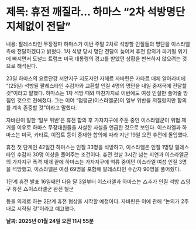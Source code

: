 # **제목: 휴전 깨질라… 하마스 “2차 석방명단 지체없이 전달”**

  내용: 팔레스타인 무장정파 하마스가 이번 주말 2차로 석방할 인질들의 명단을 이스라엘 측에 전달하겠다고 밝혔다. 1차 석방 당시 명단 전달이 늦어져 휴전 합의가 파기될 위기에 빠지면서 도널드 트럼프 미국 대통령의 경고를 받았던 상황을 반복하지 않으려는 것으로 해석된다. 

23일 하마스의 요르단강 서안지구 지도자인 자헤르 자바린은 카타르 매체 알아라비에 “(25일) 석방될 팔레스타인 수감자와 교환할 인질 4명의 명단을 내일 중재국에 전달할 것”이라고 말했다. 하마스는 1차 석방 때와 마찬가지로 이번에도 여성 인질만 풀어줄 방침인 것으로 전해졌다. 그는 이어 “점령군(이스라엘군)이 일부 위반을 저질렀지만 합의를 계속 존중할 것”이라고 말했다.

자바린이 말한 ‘일부 위반’은 휴전 합의 후 가자지구에 주둔 중인 이스라엘군이 위협 제거를 이유로 하마스 무장대원들을 사살한 사실을 언급한 것으로 보인다. 이스라엘과 하마스는 미국, 카타르, 이집트 등이 중재한 합의에 따라 지난 19일 오전 휴전에 돌입했다. 

휴전 첫 단계인 42일간 하마스는 인질 33명을 석방하고, 이스라엘은 인질 1명당 팔레스타인 수감자 30명 이상을 풀어주는 조건이다. 휴전 첫날 3시간 넘는 지연과 이스라엘군의 가자지구 폭격 재개 끝에 하마스는 가자지구에 억류 중이던 이스라엘 여성 인질 3명을 석방했고, 이스라엘은 여성 69명을 포함해 팔레스타인 수감자 90명을 풀어줬다.

1단계 휴전 발표 16일째인 다음 달 3일부터 이스라엘과 하마스는 
△추가 인질 석방 
△영구 휴전 
△이스라엘군 완전 철군 

등을 의제로 하는 2단계 휴전 협상을 시작할 예정이다. 자바린은 이에 관해 “논의가 2주 내로 시작될 것”이라고 예고했다.

  **날짜: 2025년 01월 24일 오전 11시 55분**